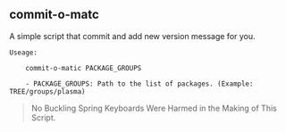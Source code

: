 commit-o-matc
-------------

A simple script that commit and add new version message for you.

```
Useage:

	commit-o-matic PACKAGE_GROUPS

	- PACKAGE_GROUPS: Path to the list of packages. (Example: TREE/groups/plasma)

```

> No Buckling Spring Keyboards Were Harmed in the Making of This Script.
